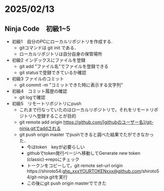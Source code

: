 # 2025/02/13

## Ninja Code　初級1~5
- 初級1　自分のPCにローカルリポジトリを作成する.
  - gitコマンドは git init である．
  - ローカルリポジトリは自分自身の保管場所
- 初級2 インデックスにファイルを登録
  - git add "ファイル名"でファイルを登録できる
  - git statusで登録できているか確認
- 初級3 ファイルのコミット
  - git commit -m "コミットできた時に表示する文字列"
- 初級4　コミット履歴の確認
  - git logで確認
- 初級5　リモートリポジトリにpush
  - これまで行なっていたのはローカルリポジトリで，それをリモートリポジトリへ登録することが目的
  - git remote add origin https://github.com/[githubのユーザー名]/git-ninja.gitでaddされる
  - git push origin master でpushできると調べた結果でたができなかった．
    - 今はtoken　keyが必要らしい
    - githubでtoken発行ページへ移動してGenerate new token (classic)→repoにチェック
    - トークンをコピーして，git remote set-url origin https://shiroto54:ghp_xxxYOURTOKENxxx@github.com/shiroto54/git-ninja.gitを実行
    - この後にgit push origin masterでできた

